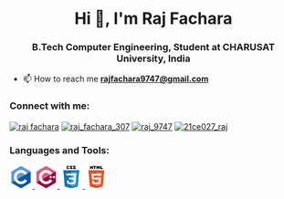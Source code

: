 <h1 align="center">Hi 👋, I'm Raj Fachara</h1>
<h3 align="center">B.Tech Computer Engineering, Student at CHARUSAT University, India</h3>

- 📫 How to reach me **rajfachara9747@gmail.com**

<h3 align="left">Connect with me:</h3>
<p align="left">
<a href="https://linkedin.com/in/raj fachara" target="blank"><img align="center" src="https://raw.githubusercontent.com/rahuldkjain/github-profile-readme-generator/master/src/images/icons/Social/linked-in-alt.svg" alt="raj fachara" height="30" width="40" /></a>
<a href="https://instagram.com/raj_fachara_307" target="blank"><img align="center" src="https://raw.githubusercontent.com/rahuldkjain/github-profile-readme-generator/master/src/images/icons/Social/instagram.svg" alt="raj_fachara_307" height="30" width="40" /></a>
<a href="https://www.codechef.com/users/raj_9747" target="blank"><img align="center" src="https://cdn.jsdelivr.net/npm/simple-icons@3.1.0/icons/codechef.svg" alt="raj_9747" height="30" width="40" /></a>
<a href="https://www.hackerrank.com/21ce027_raj" target="blank"><img align="center" src="https://raw.githubusercontent.com/rahuldkjain/github-profile-readme-generator/master/src/images/icons/Social/hackerrank.svg" alt="21ce027_raj" height="30" width="40" /></a>
</p>

<h3 align="left">Languages and Tools:</h3>
<p align="left"> <a href="https://www.cprogramming.com/" target="_blank" rel="noreferrer"> <img src="https://raw.githubusercontent.com/devicons/devicon/master/icons/c/c-original.svg" alt="c" width="40" height="40"/> </a> <a href="https://www.w3schools.com/cpp/" target="_blank" rel="noreferrer"> <img src="https://raw.githubusercontent.com/devicons/devicon/master/icons/cplusplus/cplusplus-original.svg" alt="cplusplus" width="40" height="40"/> </a> <a href="https://www.w3schools.com/css/" target="_blank" rel="noreferrer"> <img src="https://raw.githubusercontent.com/devicons/devicon/master/icons/css3/css3-original-wordmark.svg" alt="css3" width="40" height="40"/> </a> <a href="https://www.w3.org/html/" target="_blank" rel="noreferrer"> <img src="https://raw.githubusercontent.com/devicons/devicon/master/icons/html5/html5-original-wordmark.svg" alt="html5" width="40" height="40"/> </a> </p>

